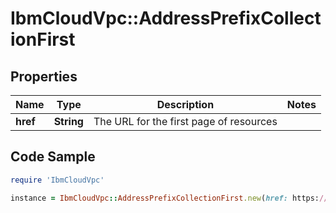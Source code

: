 # IbmCloudVpc::AddressPrefixCollectionFirst

## Properties

Name | Type | Description | Notes
------------ | ------------- | ------------- | -------------
**href** | **String** | The URL for the first page of resources | 

## Code Sample

```ruby
require 'IbmCloudVpc'

instance = IbmCloudVpc::AddressPrefixCollectionFirst.new(href: https://us-south.iaas.cloud.ibm.com/v1/vpcs/a4e28308-8ee7-46ab-8108-9f881f22bdbf/address_prefixes?limit&#x3D;20)
```


